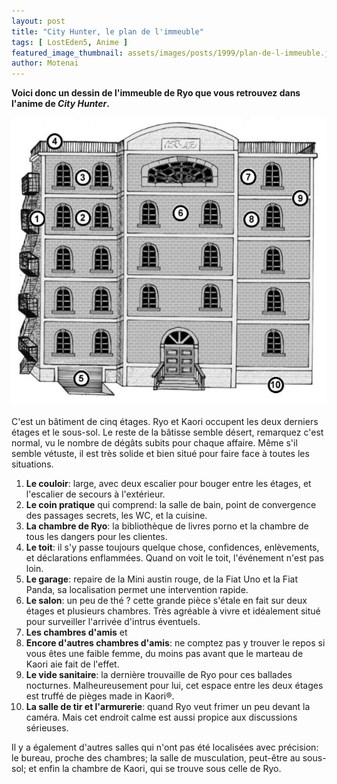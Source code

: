 ```yaml
---
layout: post
title: "City Hunter, le plan de l'immeuble"
tags: [ LostEden5, Anime ]
featured_image_thumbnail: assets/images/posts/1999/plan-de-l-immeuble.jpg
author: Motenai
---
```


**Voici donc un dessin de l'immeuble de Ryo que vous retrouvez dans l'anime de *City Hunter*.**

![Après](assets/images/posts/1999/plan-de-l-immeuble.jpg)

C'est un bâtiment de cinq étages. Ryo et Kaori occupent les deux derniers étages et le sous-sol. Le reste de la bâtisse semble désert, remarquez c'est normal, vu le nombre de dégâts subits pour chaque affaire. Même s'il semble vétuste, il est très solide et bien situé pour faire face à toutes les situations. 

1. **Le couloir**: large, avec deux escalier pour bouger entre les étages, et l'escalier de secours à l'extérieur.
2. **Le coin pratique** qui comprend: la salle de bain, point de convergence des passages secrets, les WC, et la cuisine.
3. **La chambre de Ryo**: la bibliothèque de livres porno et la chambre de tous les dangers pour les clientes.
4. **Le toit**: il s'y passe toujours quelque chose, confidences, enlèvements, et déclarations enflammées. Quand on voit le toit, l'événement n'est pas loin.
5. **Le garage**: repaire de la Mini austin rouge, de la Fiat Uno et la Fiat Panda, sa localisation permet une intervention rapide.
6. **Le salon**: un peu de thé ? cette grande pièce s'étale en fait sur deux étages et plusieurs chambres. Très agréable à vivre et idéalement situé pour surveiller l'arrivée d'intrus éventuels.
7. **Les chambres d'amis** et
8. **Encore d'autres chambres d'amis**: ne comptez pas y trouver le repos si vous êtes une faible femme, du moins pas avant que le 	marteau de Kaori aie fait de l'effet.
9. **Le vide sanitaire**: la dernière trouvaille de Ryo pour ces ballades nocturnes. Malheureusement pour lui, cet espace entre les deux étages est truffé de pièges made in Kaori®.
10. **La salle de tir et l'armurerie**: quand Ryo veut frimer un peu devant la caméra. Mais cet endroit calme est aussi propice	aux discussions sérieuses.

Il y a également d'autres salles qui n'ont pas été localisées avec précision: le bureau, proche des chambres; la salle de musculation, peut-être au sous-sol; et enfin la chambre de Kaori, qui se trouve sous celle de Ryo.